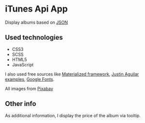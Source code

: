 # iTunes Api App

Display albums based on [JSON](https://itunes.apple.com/us/rss/topalbums/limit=100/json)

## Used technologies

* CSS3
* SCSS
* HTML5
* JavaScript

I also used free sources like [Materialized framework](https://materializecss.com/), [Justin Aguilar examples](http://www.justinaguilar.com/animations/#), [Google Fonts](https://fonts.google.com/). 

All images from [Pixabay](pixabay.com)

## Other info

As additional information, I display the price of the album via tooltip.
